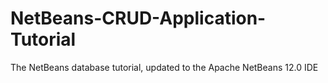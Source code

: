 # NetBeans-CRUD-Application-Tutorial
The NetBeans database tutorial, updated to the Apache NetBeans 12.0 IDE
